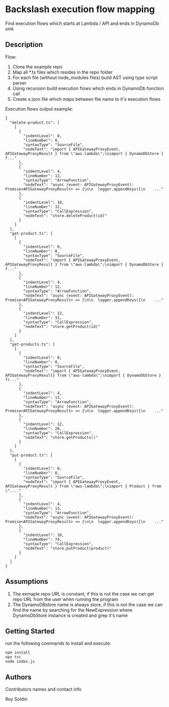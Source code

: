 # Backslash execution flow mapping

Find execution flows which starts at Lambda / API and ends in DynamoDb sink

## Description

Flow:
1. Clone the example repo
2. Map all *.ts files which resides in the repo folder
3. For each file (without node_modules files) build AST using type script parser
4. Using recursion build execution flows which ends in DynamoDb function call
5. Create a json file which maps between file name to it's execution flows

Execution flows output example:
```
{
  "delete-product.ts": [
    [
      {
        "indentLevel": 0,
        "lineNumber": 0,
        "syntaxType": "SourceFile",
        "nodeText": "import { APIGatewayProxyEvent, APIGatewayProxyResult } from \"aws-lambda\";\nimport { DynamoDbStore } f..."
      },
      {
        "indentLevel": 4,
        "lineNumber": 12,
        "syntaxType": "ArrowFunction",
        "nodeText": "async (event: APIGatewayProxyEvent): Promise<APIGatewayProxyResult> => {\n\n  logger.appendKeys({\n    ..."
      },
      {
        "indentLevel": 10,
        "lineNumber": 32,
        "syntaxType": "CallExpression",
        "nodeText": "store.deleteProduct(id)"
      }
    ]
  ],
  "get-product.ts": [
    [
      {
        "indentLevel": 0,
        "lineNumber": 0,
        "syntaxType": "SourceFile",
        "nodeText": "import { APIGatewayProxyEvent, APIGatewayProxyResult } from \"aws-lambda\";\nimport { DynamoDbStore } f..."
      },
      {
        "indentLevel": 4,
        "lineNumber": 12,
        "syntaxType": "ArrowFunction",
        "nodeText": "async (event: APIGatewayProxyEvent): Promise<APIGatewayProxyResult> => {\n\n  logger.appendKeys({\n    ..."
      },
      {
        "indentLevel": 12,
        "lineNumber": 31,
        "syntaxType": "CallExpression",
        "nodeText": "store.getProduct(id)"
      }
    ]
  ],
  "get-products.ts": [
    [
      {
        "indentLevel": 0,
        "lineNumber": 0,
        "syntaxType": "SourceFile",
        "nodeText": "import { APIGatewayProxyEvent, APIGatewayProxyResult} from \"aws-lambda\";\nimport { DynamoDbStore } fr..."
      },
      {
        "indentLevel": 4,
        "lineNumber": 13,
        "syntaxType": "ArrowFunction",
        "nodeText": "async (event: APIGatewayProxyEvent): Promise<APIGatewayProxyResult> => {\n\n  logger.appendKeys({\n    ..."
      },
      {
        "indentLevel": 12,
        "lineNumber": 20,
        "syntaxType": "CallExpression",
        "nodeText": "store.getProducts()"
      }
    ]
  ],
  "put-product.ts": [
    [
      {
        "indentLevel": 0,
        "lineNumber": 0,
        "syntaxType": "SourceFile",
        "nodeText": "import { APIGatewayProxyEvent, APIGatewayProxyResult } from \"aws-lambda\";\nimport { Product } from \"...."
      },
      {
        "indentLevel": 4,
        "lineNumber": 13,
        "syntaxType": "ArrowFunction",
        "nodeText": "async (event: APIGatewayProxyEvent): Promise<APIGatewayProxyResult> => {\n\n  logger.appendKeys({\n    ..."
      },
      {
        "indentLevel": 10,
        "lineNumber": 74,
        "syntaxType": "CallExpression",
        "nodeText": "store.putProduct(product)"
      }
    ]
  ]
}
```

## Assumptions

1. The exmaple repo URL is constant, if this is not the case we can get repo URL from the user when running the program
2. The DynamoDBstore name is always store, if this is not the case we can find the name by searching for the NewExpression where DynamoDbStore instance is created and grep it's name 

## Getting Started

run the following commands to install and execute:

```
npm install
npx tsc
node index.js
```

## Authors

Contributors names and contact info

Roy Soldin  
